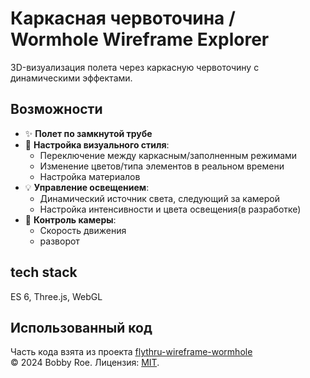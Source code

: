 # Каркасная червоточина / Wormhole Wireframe Explorer

3D-визуализация полета через каркасную червоточину с динамическими эффектами.

## Возможности

- ✨ **Полет по замкнутой трубе**
- 🎨 **Настройка визуального стиля**:
  - Переключение между каркасным/заполненным режимами
  - Изменение цветов/типа элементов в реальном времени
  - Настройка материалов
- 💡 **Управление освещением**:
  - Динамический источник света, следующий за камерой
  - Настройка интенсивности и цвета освещения(в разработке)
- 🎥 **Контроль камеры**:
  - Скорость движения
  - разворот

## tech stack

ES 6, Three.js, WebGL

## Использованный код

Часть кода взята из проекта [flythru-wireframe-wormhole](https://github.com/bobbyroe/flythru-wireframe-wormhole)  
© 2024 Bobby Roe. Лицензия: [MIT](https://github.com/bobbyroe/flythru-wireframe-wormhole/blob/main/LICENSE).

